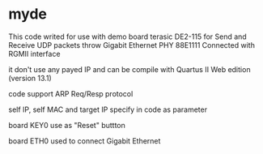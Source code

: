 # myde
This code writed for use with demo board terasic DE2-115 for Send and Receive UDP packets throw Gigabit Ethernet PHY 88E1111 Connected with RGMII interface

it don't use any payed IP and can be compile with Quartus II Web edition (version 13.1)

code support ARP Req/Resp protocol

self IP, self MAC and target IP specify in code as parameter

board KEY0 use as "Reset" buttton

board ETH0 used to connect Gigabit Ethernet

